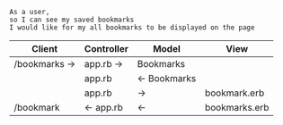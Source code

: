 ```
As a user,
so I can see my saved bookmarks
I would like for my all bookmarks to be displayed on the page
```
| Client | Controller | Model | View|
|--------|------------|-------|-----|
|/bookmarks -> | app.rb ->| Bookmarks | |
||app.rb |<- Bookmarks||
||app.rb |->| bookmark.erb|
|/bookmark |<- app.rb | <- | bookmarks.erb|
